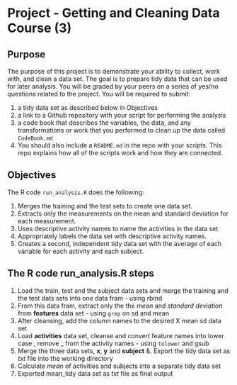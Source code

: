 Project - Getting and Cleaning Data Course  (3) 
========================================================

Purpose 
-----------------
The purpose of this project is to demonstrate your ability to collect, work with, and clean a data set. The goal is to prepare tidy data that can be used for later analysis. You will be graded by your peers on a series of yes/no questions related to the project. You will be required to submit:

1. a tidy data set as described below in Objectives
2. a link to a Github repository with your script for performing the analysis
3. a code book that describes the variables, the data, and any transformations or work that you performed to clean up the data called ``CodeBook.md``
4. You should also include a ``README.md`` in the repo with your scripts. This repo explains how all of the scripts work and how they are connected.  

Objectives
-----------------
The R code `run_analysis.R` does the following:

1. Merges the training and the test sets to create one data set.
2. Extracts only the measurements on the mean and standard deviation for each measurement. 
3. Uses descriptive activity names to name the activities in the data set
4. Appropriately labels the data set with descriptive activity names. 
5. Creates a second, independent tidy data set with the average of each variable for each activity and each subject. 

The R code run_analysis.R steps
-----------------
1. Load the train, test and the subject data sets and merge the training and the test dats sets into one data fram -  using rbind
3. From this data fram, extract only the the *mean* and *standard deviation* from **features** data set - using `grep` on sd and mean
4. After cleansing, add the column names to the desired X mean sd data set
5. Load **activities** data set, cleanse and convert feature names into lower case , remove _ from the activity names - using `tolower` and gsub
6. Merge the three data sets, **x**, **y** and **subject**
&. Export the tidy data set as *txt* file into the working directory
7. Calculate *mean* of activities and subjects into a separate tidy data set
8. Exported mean_tidy data set as *txt* file as final output
